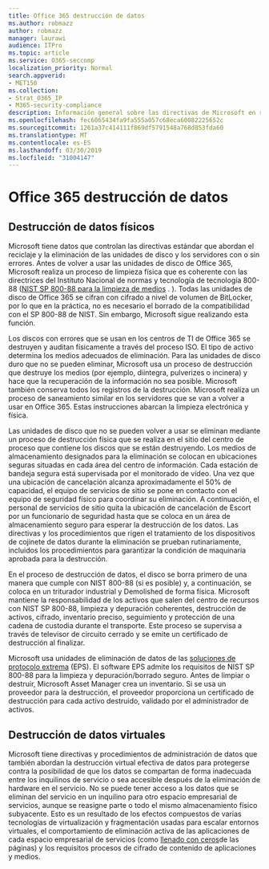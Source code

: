 ```yaml
---
title: Office 365 destrucción de datos
ms.author: robmazz
author: robmazz
manager: laurawi
audience: ITPro
ms.topic: article
ms.service: O365-seccomp
localization_priority: Normal
search.appverid:
- MET150
ms.collection:
- Strat_O365_IP
- M365-security-compliance
description: Información general sobre las directivas de Microsoft en relación con el reciclado, eliminación o destrucción de los servidores y las unidades de disco de Office 365 Datacenter.
ms.openlocfilehash: fec6065434fa9fa555a057c68eca60082225652c
ms.sourcegitcommit: 1261a37c414111f869df5791548a768d853fda60
ms.translationtype: MT
ms.contentlocale: es-ES
ms.lasthandoff: 03/30/2019
ms.locfileid: "31004147"
---
```

# <a name="office-365-data-destruction"></a>Office 365 destrucción de datos

## <a name="physical-data-destruction"></a>Destrucción de datos físicos

Microsoft tiene datos que controlan las directivas estándar que abordan el reciclaje y la eliminación de las unidades de disco y los servidores con o sin errores. Antes de volver a usar las unidades de disco de Office 365, Microsoft realiza un proceso de limpieza física que es coherente con las directrices del Instituto Nacional de normas y tecnología de tecnología 800-88 ([NIST SP 800-88 para la limpieza de medios](http://nvlpubs.nist.gov/nistpubs/SpecialPublications/NIST.SP.800-88r1.pdf) . ). Todas las unidades de disco de Office 365 se cifran con cifrado a nivel de volumen de BitLocker, por lo que en la práctica, no es necesario el borrado de la compatibilidad con el SP 800-88 de NIST. Sin embargo, Microsoft sigue realizando esta función.

Los discos con errores que se usan en los centros de TI de Office 365 se destruyen y auditan físicamente a través del proceso ISO. El tipo de activo determina los medios adecuados de eliminación. Para las unidades de disco duro que no se pueden eliminar, Microsoft usa un proceso de destrucción que destruye los medios (por ejemplo, diintegra, pulverizes o incinera) y hace que la recuperación de la información no sea posible. Microsoft también conserva todos los registros de la destrucción. Microsoft realiza un proceso de saneamiento similar en los servidores que se van a volver a usar en Office 365. Estas instrucciones abarcan la limpieza electrónica y física.

Las unidades de disco que no se pueden volver a usar se eliminan mediante un proceso de destrucción física que se realiza en el sitio del centro de proceso que contiene los discos que se están destruyendo. Los medios de almacenamiento designados para la eliminación se colocan en ubicaciones seguras situadas en cada área del centro de información. Cada estación de bandeja segura está supervisada por el monitorado de vídeo. Una vez que una ubicación de cancelación alcanza aproximadamente el 50% de capacidad, el equipo de servicios de sitio se pone en contacto con el equipo de seguridad físico para coordinar su eliminación. A continuación, el personal de servicios de sitio quita la ubicación de cancelación de Escort por un funcionario de seguridad hasta que se coloca en un área de almacenamiento seguro para esperar la destrucción de los datos. Las directivas y los procedimientos que rigen el tratamiento de los dispositivos de cojinete de datos durante la eliminación se prueban rutinariamente, incluidos los procedimientos para garantizar la condición de maquinaria aprobada para la destrucción.

En el proceso de destrucción de datos, el disco se borra primero de una manera que cumple con NIST 800-88 (si es posible) y, a continuación, se coloca en un triturador industrial y Demolished de forma física. Microsoft mantiene la responsabilidad de los activos que salen del centro de recursos con NIST SP 800-88, limpieza y depuración coherentes, destrucción de activos, cifrado, inventario preciso, seguimiento y protección de una cadena de custodia durante el transporte. Este proceso se supervisa a través de televisor de circuito cerrado y se emite un certificado de destrucción al finalizar.

Microsoft usa unidades de eliminación de datos de las [soluciones de protocolo extrema](http://www.enterprisedataerasure.com/) (EPS). El software EPS admite los requisitos de NIST SP 800-88 para la limpieza y depuración/borrado seguro. Antes de limpiar o destruir, Microsoft Asset Manager crea un inventario. Si se usa un proveedor para la destrucción, el proveedor proporciona un certificado de destrucción para cada activo destruido, validado por el administrador de activos.

## <a name="virtual-data-destruction"></a>Destrucción de datos virtuales

Microsoft tiene directivas y procedimientos de administración de datos que también abordan la destrucción virtual efectiva de datos para protegerse contra la posibilidad de que los datos se compartan de forma inadecuada entre los inquilinos de servicio o sea accesible después de la eliminación de hardware en el servicio. No se puede tener acceso a los datos que se eliminan del servicio en un inquilino para otro espacio empresarial de servicios, aunque se reasigne parte o todo el mismo almacenamiento físico subyacente. Esto es un resultado de los efectos compuestos de varias tecnologías de virtualización y fragmentación usadas para escalar entornos virtuales, el comportamiento de eliminación activa de las aplicaciones de cada espacio empresarial de servicios (como [llenado con ceros](https://docs.microsoft.com/office365/securitycompliance/office-365-exchange-online-data-deletion#page-zeroing)de las páginas) y los requisitos procesos de cifrado de contenido de aplicaciones y medios.